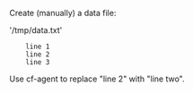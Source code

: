 Create (manually) a data file:

   '/tmp/data.txt'

        line 1
        line 2
        line 3

Use cf-agent to replace "line 2" with "line two".
